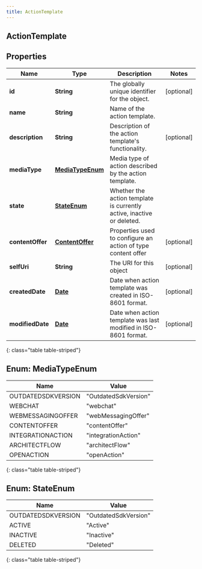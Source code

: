 ```yaml
---
title: ActionTemplate
---
```


## ActionTemplate

## Properties

| Name             | Type                                                     | Description                                                           | Notes      |
| ---------------- | -------------------------------------------------------- | --------------------------------------------------------------------- | ---------- |
| **id**           | <!----><!---->**String**<!---->                          | The globally unique identifier for the object.                        | [optional] |
| **name**         | <!----><!---->**String**<!---->                          | Name of the action template.                                          |            |
| **description**  | <!----><!---->**String**<!---->                          | Description of the action template&#39;s functionality.               | [optional] |
| **mediaType**    | [**MediaTypeEnum**](#MediaTypeEnum)<!---->               | Media type of action described by the action template.                |            |
| **state**        | [**StateEnum**](#StateEnum)<!---->                       | Whether the action template is currently active, inactive or deleted. |            |
| **contentOffer** | <!----><!---->[**ContentOffer**](ContentOffer.md)<!----> | Properties used to configure an action of type content offer          | [optional] |
| **selfUri**      | <!----><!---->**String**<!---->                          | The URI for this object                                               | [optional] |
| **createdDate**  | <!----><!---->[**Date**](Date.md)<!---->                 | Date when action template was created in ISO-8601 format.             | [optional] |
| **modifiedDate** | <!----><!---->[**Date**](Date.md)<!---->                 | Date when action template was last modified in ISO-8601 format.       | [optional] |

{: class="table table-striped"}

<a name="MediaTypeEnum"></a>

## Enum: MediaTypeEnum

| Name               | Value                          |
| ------------------ | ------------------------------ |
| OUTDATEDSDKVERSION | &quot;OutdatedSdkVersion&quot; |
| WEBCHAT            | &quot;webchat&quot;            |
| WEBMESSAGINGOFFER  | &quot;webMessagingOffer&quot;  |
| CONTENTOFFER       | &quot;contentOffer&quot;       |
| INTEGRATIONACTION  | &quot;integrationAction&quot;  |
| ARCHITECTFLOW      | &quot;architectFlow&quot;      |
| OPENACTION         | &quot;openAction&quot;         |

{: class="table table-striped"}

<a name="StateEnum"></a>

## Enum: StateEnum

| Name               | Value                          |
| ------------------ | ------------------------------ |
| OUTDATEDSDKVERSION | &quot;OutdatedSdkVersion&quot; |
| ACTIVE             | &quot;Active&quot;             |
| INACTIVE           | &quot;Inactive&quot;           |
| DELETED            | &quot;Deleted&quot;            |

{: class="table table-striped"}
